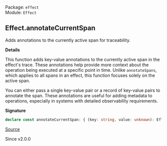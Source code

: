 Package: `effect`<br />
Module: `Effect`<br />

## Effect.annotateCurrentSpan

Adds annotations to the currently active span for traceability.

**Details**

This function adds key-value annotations to the currently active span in the
effect's trace. These annotations help provide more context about the
operation being executed at a specific point in time. Unlike
`annotateSpans`, which applies to all spans in an effect, this function
focuses solely on the active span.

You can either pass a single key-value pair or a record of key-value pairs to
annotate the span. These annotations are useful for adding metadata to
operations, especially in systems with detailed observability requirements.

**Signature**

```ts
declare const annotateCurrentSpan: { (key: string, value: unknown): Effect<void>; (values: Record<string, unknown>): Effect<void>; }
```

[Source](https://github.com/Effect-TS/effect/tree/main/packages/effect/src/Effect.ts#L12728)

Since v2.0.0